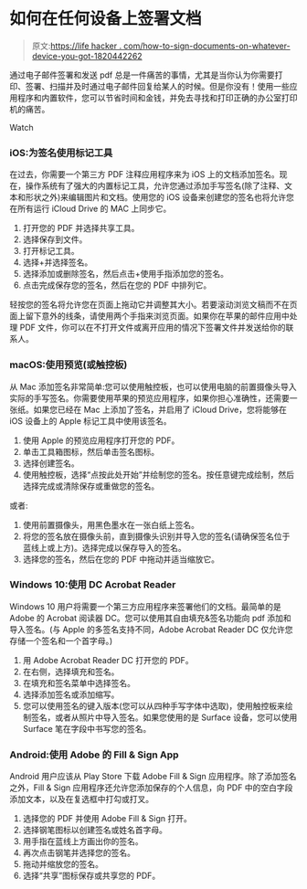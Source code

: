 # 如何在任何设备上签署文档

> 原文:[https://life hacker . com/how-to-sign-documents-on-whatever-device-you-got-1820442262](https://lifehacker.com/how-to-sign-documents-on-whatever-device-you-ve-got-1820442262)

通过电子邮件签署和发送 pdf 总是一件痛苦的事情，尤其是当你认为你需要打印、签署、扫描并及时通过电子邮件回复给某人的时候。但是你没有！使用一些应用程序和内置软件，您可以节省时间和金钱，并免去寻找和打印正确的办公室打印机的痛苦。

Watch

### **iOS:为签名使用标记工具**

在过去，你需要一个第三方 PDF 注释应用程序来为 iOS 上的文档添加签名。现在，操作系统有了强大的内置标记工具，允许您通过添加手写签名(除了注释、文本和形状之外)来编辑图片和文档。使用您的 iOS 设备来创建您的签名也将允许您在所有运行 iCloud Drive 的 MAC 上同步它。

1.  打开您的 PDF 并选择共享工具。
2.  选择保存到文件。
3.  打开标记工具。
4.  选择+并选择签名。
5.  选择添加或删除签名，然后点击+使用手指添加您的签名。
6.  点击完成保存您的签名，然后在您的 PDF 中排列它。

轻按您的签名将允许您在页面上拖动它并调整其大小。若要滚动浏览文稿而不在页面上留下意外的线条，请使用两个手指来浏览页面。如果你在苹果的邮件应用中处理 PDF 文件，你可以在不打开文件或离开应用的情况下签署文件并发送给你的联系人。

### **macOS:使用预览(或触控板)**

从 Mac 添加签名非常简单:您可以使用触控板，也可以使用电脑的前置摄像头导入实际的手写签名。你需要使用苹果的预览应用程序，如果你担心准确性，还需要一张纸。如果您已经在 Mac 上添加了签名，并启用了 iCloud Drive，您将能够在 iOS 设备上的 Apple 标记工具中使用该签名。

1.  使用 Apple 的预览应用程序打开您的 PDF。
2.  单击工具箱图标，然后单击签名图标。
3.  选择创建签名。
4.  使用触控板，选择“点按此处开始”并绘制您的签名。按任意键完成绘制，然后选择完成或清除保存或重做您的签名。

或者:

1.  使用前置摄像头，用黑色墨水在一张白纸上签名。
2.  将您的签名放在摄像头前，直到摄像头识别并导入您的签名(请确保签名位于蓝线上或上方)。选择完成以保存导入的签名。
3.  选择您的签名，然后在您的 PDF 中拖动并适当缩放它。

### **Windows 10:使用 DC Acrobat Reader**

Windows 10 用户将需要一个第三方应用程序来签署他们的文档。最简单的是 Adobe 的 Acrobat 阅读器 DC。您可以使用其自由填充&签名功能向 pdf 添加和导入签名。(与 Apple 的多签名支持不同，Adobe Acrobat Reader DC 仅允许您存储一个签名和一个首字母。)

1.  用 Adobe Acrobat Reader DC 打开您的 PDF。
2.  在右侧，选择填充和签名。
3.  在填充和签名菜单中选择签名。
4.  选择添加签名或添加缩写。
5.  您可以使用签名的键入版本(您可以从四种手写字体中选取)，使用触控板来绘制签名，或者从照片中导入签名。如果您使用的是 Surface 设备，您可以使用 Surface 笔在字段中书写您的签名。

### **Android:使用 Adobe 的 Fill & Sign App**

Android 用户应该从 Play Store 下载 Adobe Fill & Sign 应用程序。除了添加签名之外，Fill & Sign 应用程序还允许您添加保存的个人信息，向 PDF 中的空白字段添加文本，以及在复选框中打勾或打叉。

1.  选择您的 PDF 并使用 Adobe Fill & Sign 打开。
2.  选择钢笔图标以创建签名或姓名首字母。
3.  用手指在蓝线上方画出你的签名。
4.  再次点击钢笔并选择您的签名。
5.  拖动并缩放您的签名。
6.  选择“共享”图标保存或共享您的 PDF。